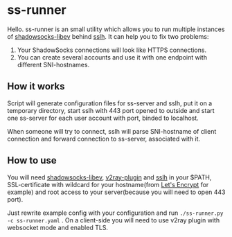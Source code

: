 # ss-runner
Hello. ss-runner is an small utility which allows you to run multiple instances of [shadowsocks-libev](https://github.com/shadowsocks/shadowsocks-libev) behind [sslh](https://github.com/yrutschle/sslh). It can help you to fix two problems:
1. Your ShadowSocks connections will look like HTTPS connections.
2. You can create several accounts and use it with one endpoint with different SNI-hostnames.

## How it works
Script will generate configuration files for ss-server and sslh, put it on a temporary directory, start sslh with 443 port opened to outside and start one ss-server for each user account with port, binded to localhost.

When someone will try to connect, sslh will parse SNI-hostname of client connection and forward connection to ss-server, associated with it.

## How to use
You will need [shadowsocks-libev](https://github.com/shadowsocks/shadowsocks-libev), [v2ray-plugin](https://github.com/shadowsocks/v2ray-plugin) and [sslh](https://github.com/yrutschle/sslh) in your $PATH, SSL-certificate with wildcard for your hostname(from [Let's Encrypt](https://letsencrypt.org/) for example) and root access to your server(because you will need to open 443 port).

Just rewrite example config with your configuration and run `./ss-runner.py -c ss-runner.yaml` . On a client-side you will need to use v2ray plugin with websocket mode and enabled TLS.
